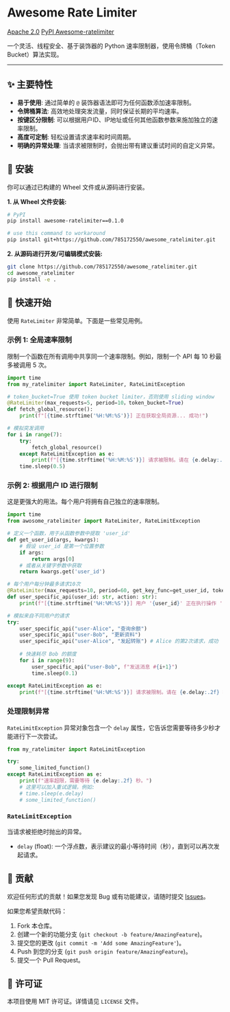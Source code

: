 # Awesome Rate Limiter

[Apache 2.0](https://www.apache.org/licenses/LICENSE-2.0)
[PyPI Awesome-ratelimiter](https://pypi.org/project/awesome-ratelimiter/0.1.0/)

一个灵活、线程安全、基于装饰器的 Python 速率限制器，使用令牌桶（Token Bucket）算法实现。

-----

## ✨ 主要特性

  * **易于使用**: 通过简单的 `@` 装饰器语法即可为任何函数添加速率限制。
  * **令牌桶算法**: 高效地处理突发流量，同时保证长期的平均速率。
  * **按键区分限制**: 可以根据用户ID、IP地址或任何其他函数参数来施加独立的速率限制。
  * **高度可定制**: 轻松设置请求速率和时间周期。
  * **明确的异常处理**: 当请求被限制时，会抛出带有建议重试时间的自定义异常。

## 🔧 安装

你可以通过已构建的 Wheel 文件或从源码进行安装。

**1. 从 Wheel 文件安装:**

```bash
# PyPI
pip install awesome-ratelimiter==0.1.0

# use this command to workaround
pip install git+https://github.com/785172550/awesome_ratelimiter.git
```

**2. 从源码进行开发/可编辑模式安装:**

```bash
git clone https://github.com/785172550/awesome_ratelimiter.git
cd awesome_ratelimiter
pip install -e .
```

## 🚀 快速开始

使用 `RateLimiter` 非常简单。下面是一些常见用例。

### 示例 1: 全局速率限制

限制一个函数在所有调用中共享同一个速率限制。例如，限制一个 API 每 10 秒最多被调用 5 次。

```python
import time
from my_ratelimiter import RateLimiter, RateLimitException

# token_bucket=True 使用 token bucket limiter，否则使用 sliding window
@RateLimiter(max_requests=5, period=10，token_bucket=True)
def fetch_global_resource():
    print(f"[{time.strftime('%H:%M:%S')}] 正在获取全局资源... 成功!")

# 模拟突发调用
for i in range(7):
    try:
        fetch_global_resource()
    except RateLimitException as e:
        print(f"[{time.strftime('%H:%M:%S')}] 请求被限制。请在 {e.delay:.2f} 秒后重试。")
    time.sleep(0.5)
```

### 示例 2: 根据用户 ID 进行限制

这是更强大的用法。每个用户将拥有自己独立的速率限制。

```python
import time
from awosome_ratelimiter import RateLimiter, RateLimitException

# 定义一个函数，用于从函数参数中提取 'user_id'
def get_user_id(args, kwargs):
    # 假设 user_id 是第一个位置参数
    if args:
        return args[0]
    # 或者从关键字参数中获取
    return kwargs.get('user_id')

# 每个用户每分钟最多请求10次
@RateLimiter(max_requests=10, period=60, get_key_func=get_user_id, token_bucket=False)
def user_specific_api(user_id: str, action: str):
    print(f"[{time.strftime('%H:%M:%S')}] 用户 '{user_id}' 正在执行操作 '{action}'... 成功!")

# 模拟来自不同用户的请求
try:
    user_specific_api("user-Alice", "查询余额")
    user_specific_api("user-Bob", "更新资料")
    user_specific_api("user-Alice", "发起转账") # Alice 的第2次请求，成功
    
    # 快速耗尽 Bob 的额度
    for i in range(9):
        user_specific_api("user-Bob", f"发送消息 #{i+1}")
        time.sleep(0.1)
        
except RateLimitException as e:
    print(f"[{time.strftime('%H:%M:%S')}] 请求被限制。请在 {e.delay:.2f} 秒后重试。")
```

### 处理限制异常

`RateLimitException` 异常对象包含一个 `delay` 属性，它告诉您需要等待多少秒才能进行下一次尝试。

```python
from my_ratelimiter import RateLimitException

try:
    some_limited_function()
except RateLimitException as e:
    print(f"速率超限，需要等待 {e.delay:.2f} 秒。")
    # 这里可以加入重试逻辑，例如:
    # time.sleep(e.delay)
    # some_limited_function()
```


### `RateLimitException`

当请求被拒绝时抛出的异常。

  * `delay` (float): 一个浮点数，表示建议的最小等待时间（秒），直到可以再次发起请求。

## 🤝 贡献

欢迎任何形式的贡献！如果您发现 Bug 或有功能建议，请随时提交 [Issues](https://www.google.com/search?q=https://github.com/785172550/awesome_ratelimiter/issues)。

如果您希望贡献代码：

1.  Fork 本仓库。
2.  创建一个新的功能分支 (`git checkout -b feature/AmazingFeature`)。
3.  提交您的更改 (`git commit -m 'Add some AmazingFeature'`)。
4.  Push 到您的分支 (`git push origin feature/AmazingFeature`)。
5.  提交一个 Pull Request。

## 📄 许可证

本项目使用 MIT 许可证。详情请见 `LICENSE` 文件。